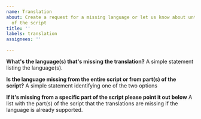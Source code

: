 ```yaml
---
name: Translation
about: Create a request for a missing language or let us know about untranslated parts
  of the script
title: ''
labels: translation
assignees: ''

---
```


**What's the language(s) that's missing the translation?**
A simple statement listing the language(s).

**Is the language missing from the entire script or from part(s) of the script?**
A simple statement identifying one of the two options

**If it's missing from a specific part of the script please point it out below**
A list with the part(s) of the script that the translations are missing if the language is already supported.
